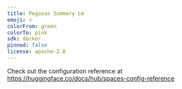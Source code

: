 ```yaml
---
title: Pegasus Summary Lm
emoji: 🔥
colorFrom: green
colorTo: pink
sdk: docker
pinned: false
license: apache-2.0
---
```


Check out the configuration reference at https://huggingface.co/docs/hub/spaces-config-reference

